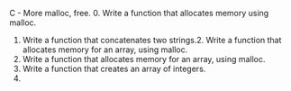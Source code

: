 C - More malloc, free.
0. Write a function that allocates memory using malloc.
1. Write a function that concatenates two strings.2. Write a function that allocates memory for an array, using malloc.
2. Write a function that allocates memory for an array, using malloc.
3. Write a function that creates an array of integers.
4.
